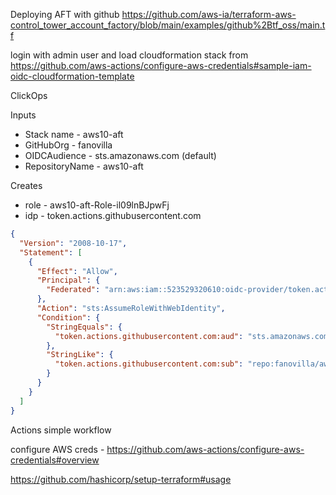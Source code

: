 Deploying AFT with github
https://github.com/aws-ia/terraform-aws-control_tower_account_factory/blob/main/examples/github%2Btf_oss/main.tf

login with admin user and load cloudformation stack
from https://github.com/aws-actions/configure-aws-credentials#sample-iam-oidc-cloudformation-template

ClickOps

Inputs

* Stack name - aws10-aft
* GitHubOrg - fanovilla
* OIDCAudience - sts.amazonaws.com (default)
* RepositoryName - aws10-aft

Creates

* role - aws10-aft-Role-il09lnBJpwFj
* idp - token.actions.githubusercontent.com

```json
{
  "Version": "2008-10-17",
  "Statement": [
    {
      "Effect": "Allow",
      "Principal": {
        "Federated": "arn:aws:iam::523529320610:oidc-provider/token.actions.githubusercontent.com"
      },
      "Action": "sts:AssumeRoleWithWebIdentity",
      "Condition": {
        "StringEquals": {
          "token.actions.githubusercontent.com:aud": "sts.amazonaws.com"
        },
        "StringLike": {
          "token.actions.githubusercontent.com:sub": "repo:fanovilla/aws10-aft:*"
        }
      }
    }
  ]
}
```

Actions simple workflow


configure AWS creds - https://github.com/aws-actions/configure-aws-credentials#overview

https://github.com/hashicorp/setup-terraform#usage

